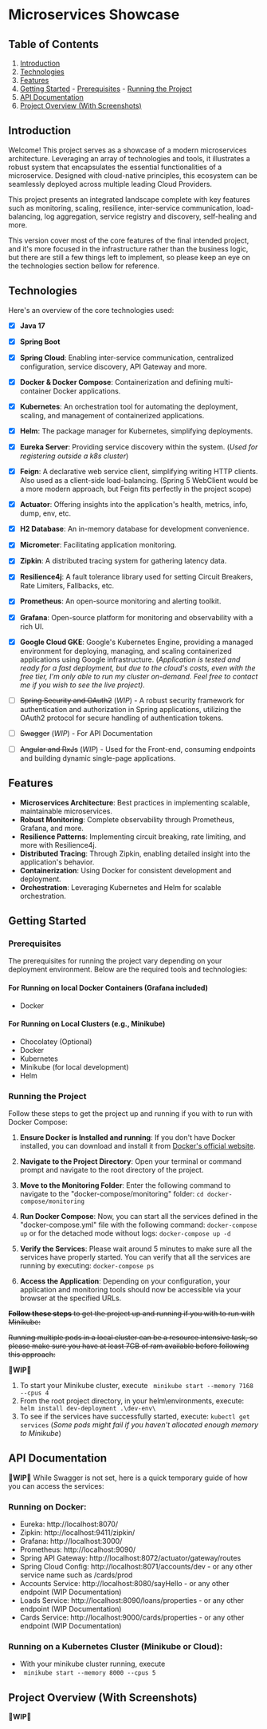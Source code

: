 
# Microservices Showcase


## Table of Contents
  1. [Introduction](#introduction)
  2. [Technologies](#technologies) 
  3. [Features](#features) 
  4. [Getting Started](#getting-started) - [Prerequisites](#prerequisites) - [Running the Project](#running-the-project) 
  5. [ API Documentation](#api-documentation) 
  6. [Project Overview (With Screenshots)](#project-overview-with-screenshots)
## Introduction

Welcome! This project serves as a showcase of a modern microservices architecture. Leveraging an array of technologies and tools, it illustrates a robust system that encapsulates the essential functionalities of a microservice. Designed with cloud-native principles, this ecosystem can be seamlessly deployed across multiple leading Cloud Providers.

This project presents an integrated landscape complete with key features such as monitoring, scaling, resilience, inter-service communication, load-balancing, log aggregation, service registry and discovery, self-healing and more.

This version cover most of the core features of the final intended project, and it's more focused in the infrastructure rather than the business logic, but there are still a few things left to implement, so please keep an eye on the technologies section bellow for reference. 

## Technologies

Here's an overview of the core technologies used:

- [x] **Java 17**
- [x] **Spring Boot**
- [x] **Spring Cloud**: Enabling inter-service communication, centralized configuration, service discovery, API Gateway and more.
- [x] **Docker & Docker Compose**: Containerization and defining multi-container Docker applications.
- [x] **Kubernetes**: An orchestration tool for automating the deployment, scaling, and management of containerized applications.
- [x] **Helm**: The package manager for Kubernetes, simplifying deployments.
- [x] **Eureka Server**: Providing service discovery within the system. (*Used for registering outside a k8s cluster*)
- [x] **Feign**: A declarative web service client, simplifying writing HTTP clients. Also used as a client-side load-balancing. (Spring 5 WebClient would be a more modern approach, but Feign fits perfectly in the project scope)
- [x] **Actuator**: Offering insights into the application's health, metrics, info, dump, env, etc.
- [x] **H2 Database**: An in-memory database for development convenience.
- [x] **Micrometer**: Facilitating application monitoring.
- [x] **Zipkin**: A distributed tracing system for gathering latency data.
- [x] **Resilience4j**: A fault tolerance library used for setting Circuit Breakers, Rate Limiters, Fallbacks, etc.
- [x] **Prometheus**: An open-source monitoring and alerting toolkit.
- [x] **Grafana**: Open-source platform for monitoring and observability with a rich UI.
- [x] **Google Cloud GKE**: Google's Kubernetes Engine, providing a managed environment for deploying, managing, and scaling containerized applications using Google infrastructure. (*Application is tested and ready for a fast deployment, but due to the cloud's costs, even with the free tier, I'm only able to run my cluster on-demand. Feel free to contact me if you wish to see the live project).* 
- [ ] ~~Spring Security and OAuth2~~ (*WIP*) - A robust security framework for authentication and authorization in Spring applications, utilizing the OAuth2 protocol for secure handling of authentication tokens.
- [ ] ~~Swagger~~ (*WIP*) - For API Documentation
- [ ] ~~Angular and RxJs~~ (*WIP*) - Used for the Front-end, consuming endpoints and building dynamic single-page applications.



## Features

- **Microservices Architecture**: Best practices in implementing scalable, maintainable microservices.
- **Robust Monitoring**: Complete observability through Prometheus, Grafana, and more.
- **Resilience Patterns**: Implementing circuit breaking, rate limiting, and more with Resilience4j.
- **Distributed Tracing**: Through Zipkin, enabling detailed insight into the application's behavior.
- **Containerization**: Using Docker for consistent development and deployment.
- **Orchestration**: Leveraging Kubernetes and Helm for scalable orchestration.

## Getting Started

### Prerequisites
The prerequisites for running the project vary depending on your deployment environment. Below are the required tools and technologies:

#### For Running on local Docker Containers (Grafana included)
 
- Docker 
#### For Running on Local Clusters (e.g., Minikube)  
- Chocolatey (Optional) 
- Docker 
- Kubernetes 
- Minikube (for local development)
- Helm 



### Running the Project

Follow these steps to get the project up and running if you with to run with Docker Compose:

1. **Ensure Docker is Installed and running**: If you don't have Docker installed, you can download and install it from [Docker's official website](https://www.docker.com/get-started).

2. **Navigate to the Project Directory**: Open your terminal or command prompt and navigate to the root directory of the project.

3. **Move to the Monitoring Folder**: Enter the following command to navigate to the "docker-compose/monitoring" folder:
 ```cd docker-compose/monitoring```
 
4. **Run Docker Compose**: Now, you can start all the services defined in the "docker-compose.yml" file with the following command:
```docker-compose up```
or for the detached mode without logs:
```docker-compose up -d```

5. **Verify the Services**: Please wait around 5 minutes to make sure all the services have properly started. You can verify that all the services are running by executing:
```docker-compose ps```
6. **Access the Application**: Depending on your configuration, your application and monitoring tools should now be accessible via your browser at the specified URLs.

~~**Follow these steps** to get the project up and running if you with to run with Minikube:~~  

~~Running multiple pods in a local cluster can be a resource intensive task, so please make sure you have at least 7GB of ram available before following this approach:~~

🚧**WIP**🚧
1. To start your Minikube cluster, execute 
``` minikube start --memory 7168 --cpus 4```
2. From the root project directory, in your helm\environments, execute:
``` helm install dev-deployment .\dev-env\```
3. To see if the services have successfully started, execute:
```kubectl get services```
(*Some pods might fail if you haven't allocated enough memory to Minikube*)




## API Documentation

🚧**WIP**🚧
While Swagger is not set, here is a quick temporary guide of how you can access the services:

### Running on Docker:
- Eureka: http://localhost:8070/
- Zipkin: http://localhost:9411/zipkin/
- Grafana: http://localhost:3000/
- Prometheus: http://localhost:9090/
- Spring API Gateway: http://localhost:8072/actuator/gateway/routes
- Spring Cloud Config: http://localhost:8071/accounts/dev - or any other service name such as /cards/prod
- Accounts Service: http://localhost:8080/sayHello - or any other endpoint (WIP Documentation)
- Loads Service: http://localhost:8090/loans/properties - or any other endpoint (WIP Documentation)
- Cards Service: http://localhost:9000/cards/properties - or any other endpoint (WIP Documentation)

### Running on a Kubernetes Cluster (Minikube or Cloud):
- With your minikube cluster running, execute 
- ``` minikube start --memory 8000 --cpus 5```



## Project Overview (With Screenshots)

🚧**WIP**🚧
